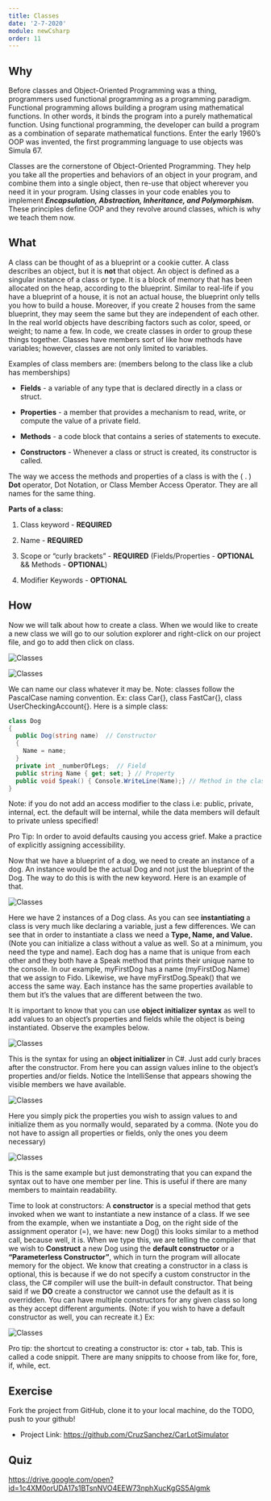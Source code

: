 ```yaml
---
title: Classes
date: '2-7-2020'
module: newCsharp
order: 11
---
```


## Why

Before classes and Object-Oriented Programming was a thing, programmers used functional programming as a programming paradigm. Functional programming allows building a program using mathematical functions. In other words, it binds the program into a purely mathematical function. Using functional programming, the developer can build a program as a combination of separate mathematical functions. Enter the early 1960’s OOP was invented, the first programming language to use objects was Simula 67.

Classes are the cornerstone of Object-Oriented Programming. They help you take all the properties and behaviors of an object in your program, and combine them into a single object, then re-use that object wherever you need it in your program. Using classes in your code enables you to implement ***Encapsulation, Abstraction, Inheritance, and Polymorphism.*** These principles define OOP and they revolve around classes, which is why we teach them now.

## What

A class can be thought of as a blueprint or a cookie cutter. A class describes an object, but it is **not** that object. An object is defined as a singular instance of a class or type. It is a block of memory that has been allocated on the heap, according to the blueprint. Similar to real-life if you have a blueprint of a house, it is not an actual house, the blueprint only tells you how to build a house. Moreover, if you create 2 houses from the same blueprint, they may seem the same but they are independent of each other.  In the real world objects have describing factors such as color, speed, or weight; to name a few. In code, we create classes in order to group these things together. Classes have members sort of like how methods have variables; however, classes are not only limited to variables.

Examples of class members are: (members belong to the class like a club has memberships)

* **Fields** - a variable of any type that is declared directly in a class or struct.

* **Properties** - a member that provides a mechanism to read, write, or compute the value of a private field.

* **Methods** - a code block that contains a series of statements to execute.

* **Constructors** - Whenever a class or struct is created, its constructor is called.

The way we access the methods and properties of a class is with the ( . ) **Dot** operator, Dot Notation, or Class Member Access Operator. They are all names for the same thing.

**Parts of a class:**

1. Class keyword - **REQUIRED**

2. Name - **REQUIRED**

3. Scope or “curly brackets” - **REQUIRED** (Fields/Properties - **OPTIONAL** && Methods - **OPTIONAL**)

4. Modifier Keywords - **OPTIONAL**

## How

Now we will talk about how to create a class. When we would like to create a new class we will go to our solution explorer and right-click on our project file, and go to add then click on class.

![Classes](../images/classesEx0.png "Classes")

![Classes](../images/classesEx1.png "Classes")

We can name our class whatever it may be. Note: classes follow the PascalCase naming convention. Ex: class Car{}, class FastCar{}, class UserCheckingAccount{}. Here is a simple class:

```csharp
class Dog
{
  public Dog(string name)  // Constructor
  {
    Name = name;
  }
  private int _numberOfLegs;  // Field
  public string Name { get; set; } // Property
  public void Speak() { Console.WriteLine(Name);} // Method in the class
}
```

Note: if you do not add an access modifier to the class i.e: public, private, internal, ect. the default will be internal, while the data members will default to private unless specified!

Pro Tip: In order to avoid defaults causing you access grief. Make a practice of explicitly assigning accessibility.

Now that we have a blueprint of a dog, we need to create an instance of a dog. An instance would be the actual Dog and not just the blueprint of the Dog. The way to do this is with the new keyword. Here is an example of that.

![Classes](../images/classesEx2.png "Classes")

Here we have 2 instances of a Dog class. As you can see **instantiating** a class is very much like declaring a variable, just a few differences. We can see that in order to instantiate a class we need a **Type, Name, and Value.** (Note you can initialize a class without a value as well. So at a minimum, you need the type and name). Each dog has a name that is unique from each other and they both have a Speak method that prints their unique name to the console. In our example, myFirstDog has a name (myFirstDog.Name) that we assign to Fido. Likewise, we have myFirstDog.Speak() that we access the same way. Each instance has the same properties available to them but it’s the values that are different between the two.

It is important to know that you can use **object initializer syntax** as well to add values to an object’s properties and fields while the object is being instantiated. Observe the examples below.

![Classes](../images/classesEx3.png "Classes")

This is the syntax for using an **object initializer** in C#. Just add curly braces after the constructor. From here you can assign values inline to the object’s properties and/or fields. Notice the IntelliSense that appears showing the visible members we have available.

![Classes](../images/classesEx4.png "Classes")

Here you simply pick the properties you wish to assign values to and initialize them as you normally would, separated by a comma. (Note you do not have to assign all properties or fields, only the ones you deem necessary)

![Classes](../images/classesEx5.png "Classes")

This is the same example but just demonstrating that you can expand the syntax out to have one member per line. This is useful if there are many members to maintain readability.

Time to look at constructors: A **constructor** is a special method that gets invoked when we want to instantiate a new instance of a class. If we see from the example, when we instantiate a Dog, on the right side of the assignment operator (=), we have: new Dog() this looks similar to a method call, because well, it is. When we type this, we are telling the compiler that we wish to **Construct** a new Dog using the **default constructor** or a **“Parameterless Constructor”**, which in turn the program will allocate memory for the object. We know that creating a constructor in a class is optional, this is because if we do not specify a custom constructor in the class, the C# compiler will use the built-in default constructor. That being said if we **DO** create a constructor we cannot use the default as it is overridden. You can have multiple constructors for any given class so long as they accept different arguments. (Note: if you wish to have a default constructor as well, you can recreate it.)  Ex:

![Classes](../images/classesEx6.png "Classes")

Pro tip: the shortcut to creating a constructor is: ctor + tab, tab. This is called a code snippit. There are many snippits to choose from like for, fore, if, while, ect.

## Exercise

Fork the project from GitHub, clone it to your local machine, do the TODO, push to your github!

* Project Link: <https://github.com/CruzSanchez/CarLotSimulator>

## Quiz

<https://drive.google.com/open?id=1c4XM0orUDA17s1BTsnNVO4EEW73nphXucKgGS5Algmk>
